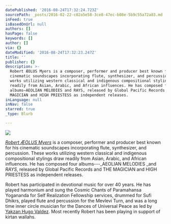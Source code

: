```yaml
---
datePublished: '2016-08-24T17:32:24.723Z'
sourcePath: _posts/2016-02-22-c02a5e58-3ce8-47ec-b08e-5b9c55a72a83.md
inFeed: true
isBasedOnUrl: null
authors: []
hasPage: false
keywords: []
author: []
via: {}
dateModified: '2016-08-24T17:32:23.247Z'
title: ''
publisher: {}
description: >-
  Robert ÆOLUS Myers is a composer, performer and producer best known for his
  cinematic soundscapes incorporating flute, synthesizer, and percussion. These
  works utilizing western classical and indigenous compositional stylings draw
  readily from Asian, Arabic, and African influences. He has composed four
  albums—AEOLIAN MELODIES and RAYS, released by Global Pacific Records and THE
  MAGICIAN and HIGH PRIESTESS as independent releases.
inLanguage: null
inNav: false
starred: true
_type: Blurb

---
```

![](https://s3-us-west-2.amazonaws.com/the-grid-img/p/3312a8a236c0210e29b35d416ed0cd9feeb31174.jpg)

_[Robert ÆOLUS Myers][0]_ is a composer, performer and producer best known for his cinematic soundscapes incorporating flute, synthesizer, and percussion. These works utilizing western classical and indigenous compositional stylings draw readily from Asian, Arabic, and African influences. He has composed four albums---_AEOLIAN MELODIES _and _RAYS_, released by Global Pacific Records and THE MAGICIAN and HIGH PRIESTESS as independent releases.

Robert has participated in devotional music for over 40 years. He has played harmonium and sung the Cosmic Chants of Paramahansa Yogananda for Self Realization Fellowship services, drummed for Sufi Dhikrs, played flute and percussion for the Mevlevi Turn, and was a long time inner circle musician for the Dances of Universal Peace as led by [Yakzan Hugo Valdez][1]. Most recently Robert has been playing in support of kirtan wallahs.

[0]: https://en.wikipedia.org/wiki/Robert_%C3%86OLUS_Myers
[1]: https://en.wikipedia.org/wiki/Yakzan_Hugo_Valdez "Yakzan Hugo Valdez"